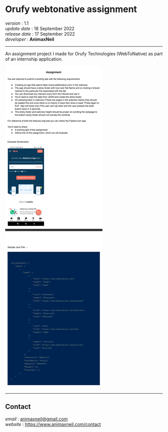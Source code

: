 # Orufy webtonative assignment  
*version* : 1.1  
*update date* : 18 September 2022  
*release date* : 17 September 2022  
*developer* : **AnimaxNeil**  

---

An assignment project I made for Orufy Technologies (WebToNative) as part of an internship application.

![some discription](./README/assignment.png "some discription")

---

## Contact  
*email* : animaxneil@gmail.com  
*website* : https://www.animaxneil.com/contact  
